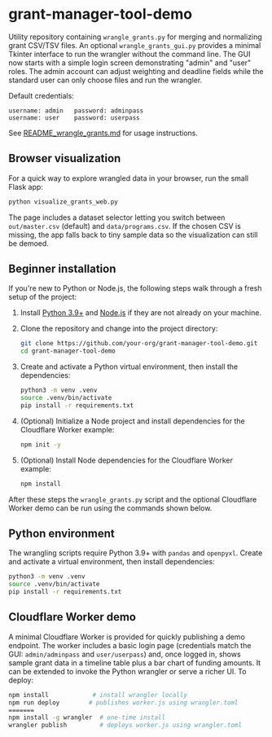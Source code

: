 # grant-manager-tool-demo

Utility repository containing `wrangle_grants.py` for merging and normalizing grant CSV/TSV files.
An optional `wrangle_grants_gui.py` provides a minimal Tkinter interface to run the wrangler without the command line.
The GUI now starts with a simple login screen demonstrating "admin" and
"user" roles.  The admin account can adjust weighting and deadline fields
while the standard user can only choose files and run the wrangler.

Default credentials:

```
username: admin   password: adminpass
username: user    password: userpass
```

See [README_wrangle_grants.md](README_wrangle_grants.md) for usage instructions.

## Browser visualization

For a quick way to explore wrangled data in your browser, run the small Flask
app:

```bash
python visualize_grants_web.py
```

The page includes a dataset selector letting you switch between
`out/master.csv` (default) and `data/programs.csv`. If the chosen CSV is
missing, the app falls back to tiny sample data so the visualization can still
be demoed.

## Beginner installation

If you're new to Python or Node.js, the following steps walk through a fresh
setup of the project:

1. Install [Python 3.9+](https://www.python.org/downloads/) and
   [Node.js](https://nodejs.org/) if they are not already on your machine.
2. Clone the repository and change into the project directory:

   ```bash
   git clone https://github.com/your-org/grant-manager-tool-demo.git
   cd grant-manager-tool-demo
   ```
3. Create and activate a Python virtual environment, then install the
   dependencies:

   ```bash
   python3 -m venv .venv
   source .venv/bin/activate
   pip install -r requirements.txt
   ```
4. (Optional) Initialize a Node project and install dependencies for the
   Cloudflare Worker example:

   ```bash
   npm init -y
   
5. (Optional) Install Node dependencies for the Cloudflare Worker example:

   ```bash
   npm install
   ```

After these steps the `wrangle_grants.py` script and the optional Cloudflare
Worker demo can be run using the commands shown below.

## Python environment

The wrangling scripts require Python 3.9+ with `pandas` and `openpyxl`.
Create and activate a virtual environment, then install dependencies:

```bash
python3 -m venv .venv
source .venv/bin/activate
pip install -r requirements.txt
```

## Cloudflare Worker demo

A minimal Cloudflare Worker is provided for quickly publishing a demo endpoint.
The worker includes a basic login page (credentials match the GUI: `admin/adminpass` and
`user/userpass`) and, once logged in, shows sample grant data in a timeline table plus a
bar chart of funding amounts. It can be extended to invoke the Python wrangler or serve a
richer UI. To deploy:

```bash
npm install            # install wrangler locally
npm run deploy        # publishes worker.js using wrangler.toml
=======
npm install -g wrangler  # one-time install
wrangler publish         # deploys worker.js using wrangler.toml
```


